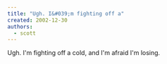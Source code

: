 ```yaml
---
title: "Ugh. I&#039;m fighting off a"
created: 2002-12-30
authors: 
  - scott
---
```


Ugh. I'm fighting off a cold, and I'm afraid I'm losing.
